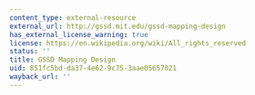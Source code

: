 ```yaml
---
content_type: external-resource
external_url: http://gssd.mit.edu/gssd-mapping-design
has_external_license_warning: true
license: https://en.wikipedia.org/wiki/All_rights_reserved
status: ''
title: GSSD Mapping Design
uid: 851fc5bd-da37-4e62-9c75-3aae05657021
wayback_url: ''
---
```

